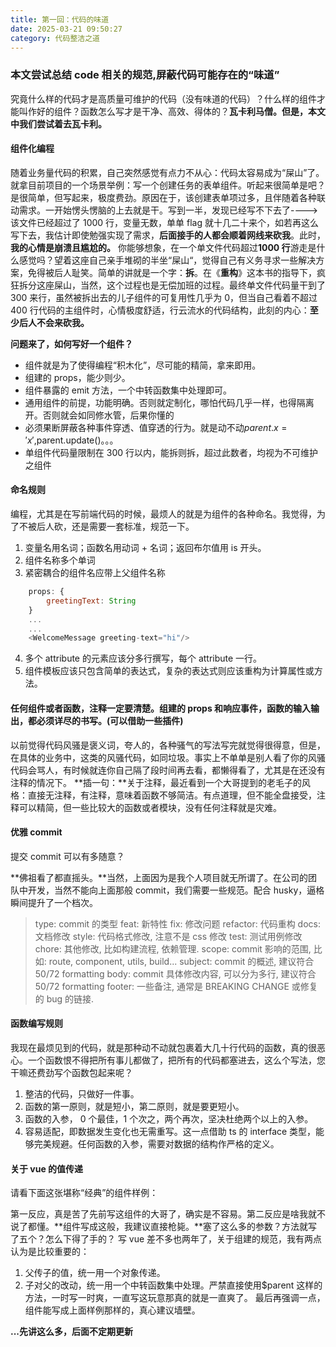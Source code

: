 ```yaml
---
title: 第一回：代码的味道
date: 2025-03-21 09:50:27
category: 代码整洁之道
---
```


### 本文尝试总结 code 相关的规范,屏蔽代码可能存在的“味道”

究竟什么样的代码才是高质量可维护的代码（没有味道的代码）？什么样的组件才能叫作好的组件？函数怎么写才是干净、高效、得体的？**瓦卡利马僧。但是，本文中我们尝试着去瓦卡利。**

#### 组件化编程

随着业务量代码的积累，自己突然感觉有点力不从心：代码太容易成为“屎山”了。就拿目前项目的一个场景举例：写一个创建任务的表单组件。听起来很简单是吧？是很简单，但写起来，极度费劲。原因在于，该创建表单项过多，且伴随着各种联动需求。一开始愣头愣脑的上去就是干。写到一半，发现已经写不下去了---->该文件已经超过了 1000 行，变量无数，单单 flag 就十几二十来个，如若再这么写下去，我估计即使勉强实现了需求，**后面接手的人都会顺着网线来砍我**。此时，**我的心情是崩溃且尴尬的。**
你能够想象，在一个单文件代码超过**1000 行**游走是什么感觉吗？望着这座自己亲手堆砌的半坐“屎山“，觉得自己有义务寻求一些解决方案，免得被后人耻笑。简单的讲就是一个字：**拆**。在《**重构**》这本书的指导下，疯狂拆分这座屎山，当然，这个过程也是无偿加班的过程。最终单文件代码量干到了 300 来行，虽然被拆出去的儿子组件的可复用性几乎为 0，但当自己看着不超过 400 行代码的主组件时，心情极度舒适，行云流水的代码结构，此刻的内心：**至少后人不会来砍我。**

**问题来了，如何写好一个组件？**

- 组件就是为了使得编程“积木化”，尽可能的精简，拿来即用。
- 组建的 props，能少则少。
- 组件暴露的 emit 方法，一个中转函数集中处理即可。
- 通用组件的前提，功能明确。否则就定制化，哪怕代码几乎一样，也得隔离开。否则就会如同修水管，后果你懂的
- 必须果断屏蔽各种事件穿透、值穿透的行为。就是动不动$parent.x = 'x',$parent.update()。。。
- 单组件代码量限制在 300 行以内，能拆则拆，超过此数者，均视为不可维护之组件

#### 命名规则

编程，尤其是在写前端代码的时候，最烦人的就是为组件的各种命名。我觉得，为了不被后人砍，还是需要一套标准，规范一下。

1. 变量名用名词；函数名用动词 + 名词；返回布尔值用 is 开头。
2. 组件名称多个单词
3. 紧密耦合的组件名应带上父组件名称

```javascript
    props: {
        greetingText: String
    }
    ...
    ...
    <WelcomeMessage greeting-text="hi"/>
```

4. 多个 attribute 的元素应该分多行撰写，每个 attribute 一行。
5. 组件模板应该只包含简单的表达式，复杂的表达式则应该重构为计算属性或方法。

#### 任何组件或者函数，注释一定要清楚。组建的 props 和响应事件，函数的输入输出，都必须详尽的书写。(可以借助一些插件)

以前觉得代码风骚是褒义词，夸人的，各种骚气的写法写完就觉得很得意，但是，在具体的业务中，这类的风骚代码，如同垃圾。事实上不单单是别人看了你的风骚代码会骂人，有时候就连你自己隔了段时间再去看，都懒得看了，尤其是在还没有注释的情况下。
**插一句：**关于注释，最近看到一个大哥提到的老毛子的风格：直接无注释，有注释，意味着函数不够简洁。有点道理，但不能全盘接受，注释可以精简，但一些比较大的函数或者模块，没有任何注释就是灾难。

#### 优雅 commit

提交 commit 可以有多随意？
<img src="/img/paperjs4_1.png" alt="">

**佛祖看了都直摇头。**当然，上面因为是我个人项目就无所谓了。在公司的团队中开发，当然不能向上面那般 commit，我们需要一些规范。配合 husky，逼格瞬间提升了一个档次。

> type: commit 的类型
> feat: 新特性
> fix: 修改问题
> refactor: 代码重构
> docs: 文档修改
> style: 代码格式修改, 注意不是 css 修改
> test: 测试用例修改
> chore: 其他修改, 比如构建流程, 依赖管理.
> scope: commit 影响的范围, 比如: route, component, utils, build...
> subject: commit 的概述, 建议符合 50/72 formatting
> body: commit 具体修改内容, 可以分为多行, 建议符合 50/72 formatting
> footer: 一些备注, 通常是 BREAKING CHANGE 或修复的 bug 的链接.

#### 函数编写规则

我现在最烦见到的代码，就是那种动不动就包裹着大几十行代码的函数，真的很恶心。一个函数恨不得把所有事儿都做了，把所有的代码都塞进去，这么个写法，您干嘛还费劲写个函数包起来呢？

1. 整洁的代码，只做好一件事。
2. 函数的第一原则，就是短小，第二原则，就是要更短小。
3. 函数的入参， 0 个最佳，1 个次之，两个再次，坚决杜绝两个以上的入参。
4. 容易适配，即数据发生变化也无需重写。这一点借助 ts 的 interface 类型，能够完美规避。任何函数的入参，需要对数据的结构作严格的定义。

#### 关于 vue 的值传递

请看下面这张堪称“经典”的组件样例：
<img src="/img/paperjs4_2.png" alt="">

第一反应，真是苦了先前写这组件的大哥了，确实是不容易。第二反应是啥我就不说了都懂。**组件写成这般，我建议直接枪毙。**塞了这么多的参数？方法就写了五个？怎么下得了手的？
写 vue 差不多也两年了，关于组建的规范，我有两点认为是比较重要的：

1. 父传子的值，统一用一个对象传递。
2. 子对父的改动，统一用一个中转函数集中处理。严禁直接使用$parent 这样的方法，一时写一时爽，一直写这玩意那真的就是一直爽了。
   最后再强调一点，组件能写成上面样例那样的，真心建议墙壁。

**...先讲这么多，后面不定期更新**
